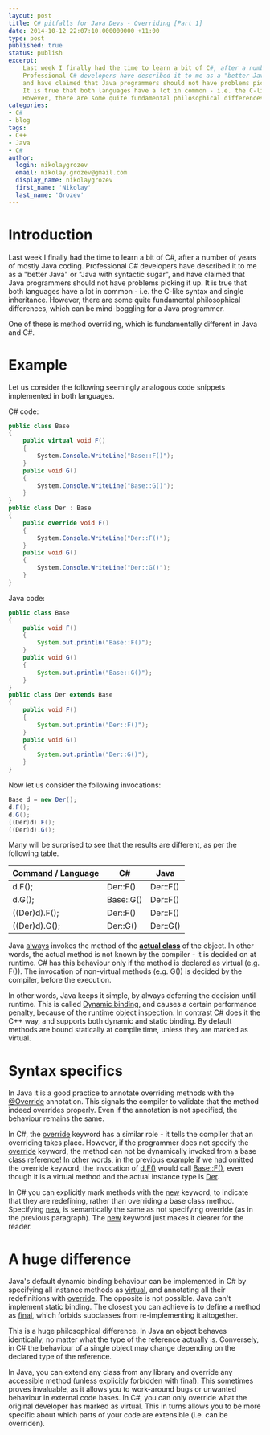 ```yaml
---
layout: post
title: C# pitfalls for Java Devs - Overriding [Part 1]
date: 2014-10-12 22:07:10.000000000 +11:00
type: post
published: true
status: publish
excerpt: 
    Last week I finally had the time to learn a bit of C#, after a number of years of mostly Java coding. 
    Professional C# developers have described it to me as a "better Java" or "Java with syntactic sugar", 
    and have claimed that Java programmers should not have problems picking it up. 
    It is true that both languages have a lot in common - i.e. the C-like syntax and single inheritance. 
    However, there are some quite fundamental philosophical differences, which can be mind-boggling for a Java programmer ...
categories:
- C#
- blog
tags:
- C++
- Java
- C#
author:
  login: nikolaygrozev
  email: nikolay.grozev@gmail.com
  display_name: nikolaygrozev
  first_name: 'Nikolay'
  last_name: 'Grozev'
---
```


# Introduction

Last week I finally had the time to learn a bit of C#, after a number of years of mostly Java coding. 
Professional C# developers have described it to me as a "better Java" or "Java with syntactic sugar", 
and have claimed that Java programmers should not have problems picking it up. 
It is true that both languages have a lot in common - i.e. the C-like syntax and single inheritance. 
However, there are some quite fundamental philosophical differences, which can be mind-boggling for a Java programmer.

One of these is method overriding, which is fundamentally different in Java and C#.

# Example

Let us consider the following seemingly analogous code snippets implemented in both languages.

C# code:

```csharp
public class Base
{
    public virtual void F()
    {
        System.Console.WriteLine("Base::F()");
    }
    public void G()
    {
        System.Console.WriteLine("Base::G()");
    }
}
public class Der : Base
{
    public override void F()
    {
        System.Console.WriteLine("Der::F()");
    }
    public void G()
    {
        System.Console.WriteLine("Der::G()");
    }
}
```


Java code:

```java
public class Base
{
    public void F()
    {
        System.out.println("Base::F()");
    }
    public void G()
    {
        System.out.println("Base::G()");
    }
}
public class Der extends Base
{
    public void F()
    {
        System.out.println("Der::F()");
    }
    public void G()
    {
        System.out.println("Der::G()");
    }
}
```

Now let us consider the following invocations:

```java
Base d = new Der();
d.F();
d.G();
((Der)d).F();
((Der)d).G();
```

Many will be surprised to see that the results are different, as per the following table.

<table style="witdh:60em">
    <thead>
        <tr>
            <th>Command / Language</th>
            <th>C#</th>
            <th>Java</th>
        </tr>
    </thead>
    <tbody>
        <tr>
            <td>d.F();</td>
            <td>Der::F()</td>
            <td>Der::F()</td>
        </tr>
        <tr>
            <td>d.G();</td>
            <td>Base::G()</td>
            <td>Der::F()</td>
        </tr>
        <tr>
            <td>((Der)d).F();</td>
            <td>Der::F()</td>
            <td>Der::F()</td>
        </tr>
        <tr>
            <td>((Der)d).G();</td>
            <td>Der::G()</td>
            <td>Der::G()</td>
        </tr>
    </tbody>
</table>

Java <u>always</u> invokes the method of the **<u>actual class</u>** of the object. 
In other words, the actual method is not known by the compiler - it is decided on at runtime. 
C# has this behaviour only if the method is declared as virtual (e.g. F()). 
The invocation of non-virtual methods (e.g. G()) is decided by the compiler, before the execution.

In other words, Java keeps it simple, by always deferring the decision until runtime. 
This is called <u>Dynamic binding</u>, and causes a certain performance penalty, because of 
the runtime object inspection. In contrast C# does it the C++ way, and supports both dynamic 
and static binding. By default methods are bound statically at compile time, unless they are marked as virtual.

# Syntax specifics

In Java it is a good practice to annotate overriding methods with the <u>@Override</u> annotation. 
This signals the compiler to validate that the method indeed overrides properly. 
Even if the annotation is not specified, the behaviour remains the same.

In C#, the <u>override</u> keyword has a similar role - it tells the compiler that an 
overriding takes place. However, if the programmer does not specify the <u>override</u> keyword, 
the method can not be dynamically invoked from a base class reference! In other words, in the 
previous example if we had omitted the override keyword, the invocation of <u>d.F()</u> would 
call <u>Base::F()</u>, even though it is a virtual method and the actual instance type is <u>Der</u>.

In C# you can explicitly mark methods with the <u>new</u> keyword, to indicate that they are redefining, 
rather than overriding a base class method. Specifying <u>new</u>, is semantically the same as not specifying 
override (as in the previous paragraph). The <u>new</u> keyword just makes it clearer for the reader.

# A huge difference

Java's default dynamic binding behaviour can be implemented in C# by specifying all instance 
methods as <u>virtual</u>, and annotating all their redefinitions with <u>override</u>. 
The opposite is not possible. Java can't implement static binding. The closest you can achieve is 
to define a method as <u>final</u>, which forbids subclasses from re-implementing it altogether.

This is a huge philosophical difference. In Java an object behaves identically, no matter what the 
type of the reference actually is. Conversely, in C# the behaviour of a single object may change 
depending on the declared type of the reference.

In Java, you can extend any class from any library and override any accessible method 
(unless explicitly forbidden with final). This sometimes proves invaluable, as it allows you to 
work-around bugs or unwanted behaviour in external code bases. In C#, you can only override what the 
original developer has marked as virtual. This in turns allows you to be more specific about which 
parts of your code are extensible (i.e. can be overriden).
